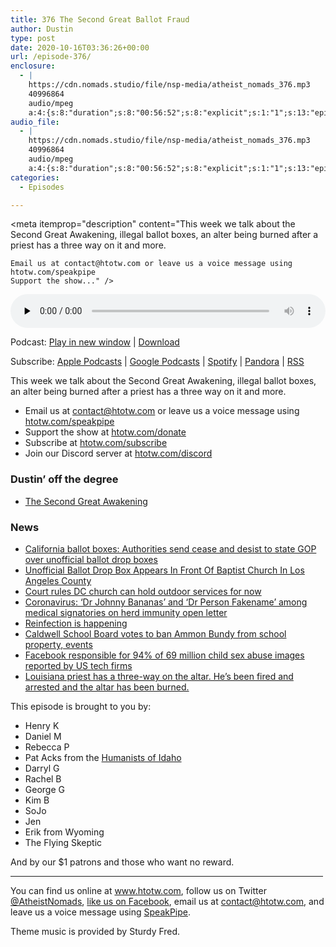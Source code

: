 ```yaml
---
title: 376 The Second Great Ballot Fraud
author: Dustin
type: post
date: 2020-10-16T03:36:26+00:00
url: /episode-376/
enclosure:
  - |
    https://cdn.nomads.studio/file/nsp-media/atheist_nomads_376.mp3
    40996864
    audio/mpeg
    a:4:{s:8:"duration";s:8:"00:56:52";s:8:"explicit";s:1:"1";s:13:"episode_title";s:29:"The Second Great Ballot Fraud";s:10:"episode_no";s:3:"376";}
audio_file:
  - |
    https://cdn.nomads.studio/file/nsp-media/atheist_nomads_376.mp3
    40996864
    audio/mpeg
    a:4:{s:8:"duration";s:8:"00:56:52";s:8:"explicit";s:1:"1";s:13:"episode_title";s:29:"The Second Great Ballot Fraud";s:10:"episode_no";s:3:"376";}
categories:
  - Episodes

---
```

<div itemscope itemtype="http://schema.org/AudioObject">
  <meta itemprop="name" content="376 The Second Great Ballot Fraud" />
  
  <meta itemprop="uploadDate" content="2020-10-15T21:36:26-06:00" />
  
  <meta itemprop="encodingFormat" content="audio/mpeg" />
  
  <meta itemprop="duration" content="PT56M52S" />
  
  <meta itemprop="description" content="This week we talk about the Second Great Awakening, illegal ballot boxes, an alter being burned after a priest has a three way on it and more.



 	Email us at contact@htotw.com or leave us a voice message using htotw.com/speakpipe
 	Support the show..." />
  
  <meta itemprop="contentUrl" content="https://dts.podtrac.com/redirect.mp3/cdn.nomads.studio/file/nsp-media/atheist_nomads_376.mp3" />
  
  <meta itemprop="contentSize" content="39.1" />
  </p> 
  
  <div class="powerpress_player" id="powerpress_player_8639">
    <audio class="wp-audio-shortcode" id="audio-4591-383" preload="none" style="width: 100%;" controls="controls"><source type="audio/mpeg" src="https://dts.podtrac.com/redirect.mp3/cdn.nomads.studio/file/nsp-media/atheist_nomads_376.mp3?_=383" /><a href="https://dts.podtrac.com/redirect.mp3/cdn.nomads.studio/file/nsp-media/atheist_nomads_376.mp3">https://dts.podtrac.com/redirect.mp3/cdn.nomads.studio/file/nsp-media/atheist_nomads_376.mp3</a></audio>
  </div>
</div>

<p class="powerpress_links powerpress_links_mp3">
  Podcast: <a href="https://dts.podtrac.com/redirect.mp3/cdn.nomads.studio/file/nsp-media/atheist_nomads_376.mp3" class="powerpress_link_pinw" target="_blank" title="Play in new window" onclick="return powerpress_pinw('https://htotw.com/?powerpress_pinw=4591-podcast');" rel="nofollow">Play in new window</a> | <a href="https://dts.podtrac.com/redirect.mp3/cdn.nomads.studio/file/nsp-media/atheist_nomads_376.mp3" class="powerpress_link_d" title="Download" rel="nofollow" download="atheist_nomads_376.mp3">Download</a>
</p>

<p class="powerpress_links powerpress_subscribe_links">
  Subscribe: <a href="https://podcasts.apple.com/us/podcast/humanists-take-on-the-world/id530050098?mt=2&ls=1" class="powerpress_link_subscribe powerpress_link_subscribe_itunes" target="_blank" title="Subscribe on Apple Podcasts" rel="nofollow">Apple Podcasts</a> | <a href="https://www.google.com/podcasts?feed=aHR0cDovL2F0aGVpc3Rub21hZHMubGlic3luLmNvbS9yc3M%3D" class="powerpress_link_subscribe powerpress_link_subscribe_googleplay" target="_blank" title="Subscribe on Google Podcasts" rel="nofollow">Google Podcasts</a> | <a href="https://open.spotify.com/show/3LzK2xZGike6Tc1GEMtMbr?si=LieN9SNuTpq96smuaUsH8A" class="powerpress_link_subscribe powerpress_link_subscribe_spotify" target="_blank" title="Subscribe on Spotify" rel="nofollow">Spotify</a> | <a href="https://www.pandora.com/podcast/atheist-nomads/PC:10122?corr=62071012&part=ug" class="powerpress_link_subscribe powerpress_link_subscribe_pandora" target="_blank" title="Subscribe on Pandora" rel="nofollow">Pandora</a> | <a href="https://htotw.com/feed/podcast/" class="powerpress_link_subscribe powerpress_link_subscribe_rss" target="_blank" title="Subscribe via RSS" rel="nofollow">RSS</a>
</p>

This week we talk about the Second Great Awakening, illegal ballot boxes, an alter being burned after a priest has a three way on it and more.

<!--more-->

  * Email us at <a href="mailto:contact@htotw.com” target=" rel="noopener noreferrer">contact@htotw.com</a> or leave us a voice message using <a href="https://htotw.com/speakpipe" target="_blank" rel="noopener noreferrer">htotw.com/speakpipe</a>
  * Support the show at <a href="https://htotw.com/donate" target="_blank" rel="payment noopener noreferrer">htotw.com/donate</a>
  * Subscribe at <a href="https://htotw.com/subscribe" target="_blank" rel="noopener noreferrer">htotw.com/subscribe</a>
  * Join our Discord server at <a href="https://htotw.com/discord" target="_blank" rel="noopener noreferrer">htotw.com/discord</a>

### Dustin&#8217; off the degree

  * [The Second Great Awakening][1]

### News

  * [California ballot boxes: Authorities send cease and desist to state GOP over unofficial ballot drop boxes][2]
  * [Unofficial Ballot Drop Box Appears In Front Of Baptist Church In Los Angeles County][3]
  * [Court rules DC church can hold outdoor services for now][4]
  * [Coronavirus: ‘Dr Johnny Bananas’ and ‘Dr Person Fakename’ among medical signatories on herd immunity open letter][5]
  * [Reinfection is happening][6]
  * [Caldwell School Board votes to ban Ammon Bundy from school property, events][7]
  * [Facebook responsible for 94% of 69 million child sex abuse images reported by US tech firms][8]
  * [Louisiana priest has a three-way on the altar. He’s been fired and arrested and the altar has been burned.][9]

This episode is brought to you by:

  * Henry K
  * Daniel M
  * Rebecca P
  * Pat Acks from the <a href="https://www.humanistsofidaho.org" target="_blank" rel="noopener noreferrer">Humanists of Idaho</a>
  * Darryl G
  * Rachel B
  * George G
  * Kim B
  * SoJo
  * Jen
  * Erik from Wyoming
  * The Flying Skeptic

And by our $1 patrons and those who want no reward.

<hr width="500" />

You can find us online at <a href="https://www.htotw.com/" target="_blank" rel="noopener noreferrer">www.htotw.com</a>, follow us on Twitter <a href="https://twitter.com/AtheistNomads" target="_blank" rel="noopener noreferrer">@AtheistNomads</a>, <a href="https://htotw.com/facebook" target="_blank" rel="noopener noreferrer">like us on Facebook</a>, email us at <contact@htotw.com>, and leave us a voice message using <a href="https://htotw.com/speakpipe" target="_blank" rel="noopener noreferrer">SpeakPipe</a>.

Theme music is provided by Sturdy Fred.

 [1]: https://en.wikipedia.org/wiki/Second_Great_Awakening
 [2]: https://www.cnn.com/2020/10/12/politics/california-ballot-drop-boxes/index.html
 [3]: https://losangeles.cbslocal.com/2020/10/10/unofficial-ballot-drop-box-appears-in-front-of-baptist-church-in-canyon-country/
 [4]: https://religionnews.com/2020/10/12/court-rules-d-c-church-can-hold-outdoor-services-for-now/
 [5]: https://news.sky.com/story/coronavirus-dr-johnny-bananas-and-dr-person-fakename-among-medical-signatories-on-herd-immunity-open-letter-12099947
 [6]: https://www.webmd.com/lung/coronavirus-immunity-reinfection
 [7]: https://www.ktvb.com/article/news/health/coronavirus/caldwell-school-district-considering-banning-bundy-from-property-and-school-sponsored-events/277-11b65b0c-bcf6-443f-9f25-a2a656332917
 [8]: https://news.sky.com/story/facebook-responsible-for-94-of-69-million-child-sex-abuse-images-reported-by-us-tech-firms-12101357
 [9]: https://www.nola.com/news/article_ba88dffc-0a75-11eb-95fd-aff48c3fcec4.html